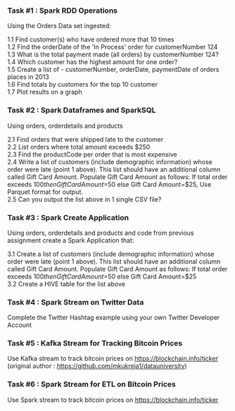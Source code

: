 ### Task #1 : Spark RDD Operations

Using the Orders Data set ingested:

1.1 Find customer(s) who have ordered more that 10 times  
1.2 Find the orderDate of the 'In Process' order for customerNumber 124  
1.3 What is the total payment made (all orders) by customerNumber 124?  
1.4 Which customer has the highest amount for one order?  
1.5 Create a list of - customerNumber, orderDate, paymentDate of orders places in 2013  
1.6 Find totals by customers for the top 10 customer  
1.7 Plot results on a graph

### Task #2 : Spark Dataframes and SparkSQL

Using orders, orderdetails and products

2.1 Find orders that were shipped late to the customer  
2.2 List orders where total amount exceeds $250  
2.3 Find the productCode per order that is most expensive  
2.4 Write a list of customers (include demographic information) whose order were late (point 1 above). This list should have an additional column called Gift Card Amount. Populate Gift Card Amount as follows: If total order exceeds $100 then Gift Card Amount=$50 else Gift Card Amount=$25, Use Parquet format for output.  
2.5 Can you output the list above in 1 single CSV file?  

### Task #3 : Spark Create Application

Using orders, orderdetails and products and code from previous assignment create a Spark Application that:

3.1 Create a list of customers (include demographic information) whose order were late (point 1 above). This list should have an additional column called Gift Card Amount. Populate Gift Card Amount as follows: If total order exceeds $100 then Gift Card Amount=$50 else Gift Card Amount=$25  
3.2 Create a HIVE table for the list above  

### Task #4 : Spark Stream on Twitter Data

Complete the Twitter Hashtag example using your own Twitter Developer Account

### Task #5 : Kafka Stream for Tracking Bitcoin Prices

Use Kafka stream to track bitcoin prices on https://blockchain.info/ticker
(original author : https://github.com/mkukreja1/datauniversity)

### Task #6 : Spark Stream for ETL on Bitcoin Prices

Use Spark stream to track bitcoin prices on https://blockchain.info/ticker